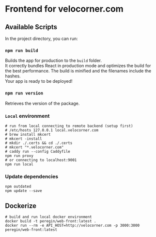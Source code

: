 # Frontend for velocorner.com

## Available Scripts
In the project directory, you can run:

### `npm run build`
Builds the app for production to the `build` folder.<br />
It correctly bundles React in production mode and optimizes the build for the best performance.
The build is minified and the filenames include the hashes.<br />
Your app is ready to be deployed!

### `npm run version`
Retrieves the version of the package.

### `Local` environment
```shell script
# run from local connecting to remote backend (setup first)
# /etc/hosts 127.0.0.1 local.velocorner.com
# brew install mkcert
# mkcert -install
# mkdir ./.certs && cd ./.certs
# mkcert "*.velocorner.com"
# caddy run --config Caddyfile
npm run proxy
# or connecting to localhost:9001
npm run local
```

### Update dependencies
```shell script
npm outdated
npm update --save
```

## Dockerize
```shell script
# build and run local docker environment
docker build -t peregin/web-front:latest .
docker run --rm -e API_HOST=http://velocorner.com -p 3000:3000 peregin/web-front:latest
```
